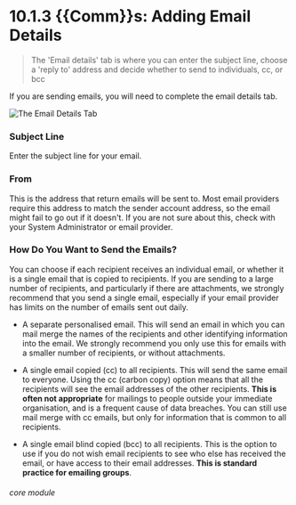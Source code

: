 # 10.1.3 <i class="fas fa-envelope-open"></i> {{Comm}}s: Adding Email Details

> The 'Email details' tab is where you can enter the subject line, choose a 'reply to' address and decide whether to send to individuals, cc, or bcc



If you are sending emails, you will need to complete the email details tab.  

![The Email Details Tab](10.1.3a.png)

### Subject Line

Enter the subject line for your email.

### From

This is the address that return emails will be sent to.  Most email providers require this address to match the sender account address, so the email might fail to go out if it doesn't. If you are not sure about this, check with your System Administrator or email provider.

### How Do You Want to Send the Emails?

You can choose if each recipient receives an individual email, or whether it is a single email that is copied to recipients. If you are sending to a large number of recipients, and particularly if there are attachments, we strongly recommend that you send a single email, especially if your email provider has limits on the number of emails sent out daily.

- A separate personalised email.  This will send an email in which you can mail merge the names of the recipients and other identifying information into the email.  We strongly recommend you only use this for emails with a smaller number of recipients, or without attachments.

- A single email copied (cc) to all recipients.  This will send the same email to everyone.  Using the cc (carbon copy) option means that all the recipients will see the email addresses of the other recipients.  **This is often not appropriate** for mailings to people outside your immediate organisation, and is a frequent cause of data breaches.  You can still use mail merge with cc emails, but only for information that is common to all recipients.

- A single email blind copied (bcc) to all recipients.  This is the option to use if you do not wish email recipients to see who else has received the email, or have access to their email addresses.  **This is standard practice for emailing groups**. 


###### core module



